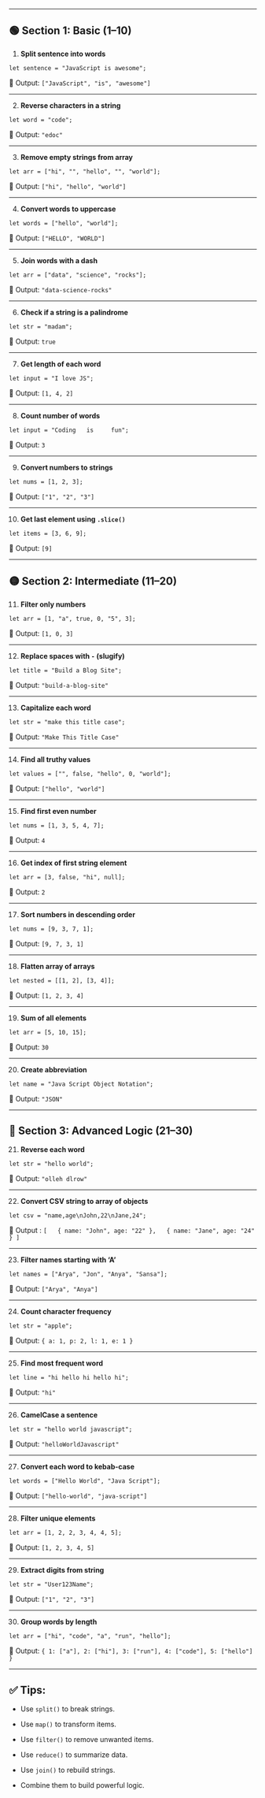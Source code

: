 
---


## 🟢 **Section 1: Basic (1–10)**

1. **Split sentence into words**

`let sentence = "JavaScript is awesome";`

🔹 Output: `["JavaScript", "is", "awesome"]`

---

2. **Reverse characters in a string**

`let word = "code";`

🔹 Output: `"edoc"`

---

3. **Remove empty strings from array**

`let arr = ["hi", "", "hello", "", "world"];`

🔹 Output: `["hi", "hello", "world"]`

---

4. **Convert words to uppercase**

`let words = ["hello", "world"];`

🔹 Output: `["HELLO", "WORLD"]`

---

5. **Join words with a dash**

`let arr = ["data", "science", "rocks"];`

🔹 Output: `"data-science-rocks"`

---

6. **Check if a string is a palindrome**

`let str = "madam";`

🔹 Output: `true`

---

7. **Get length of each word**

`let input = "I love JS";`

🔹 Output: `[1, 4, 2]`

---

8. **Count number of words**

`let input = "Coding   is     fun";`

🔹 Output: `3`

---

9. **Convert numbers to strings**

`let nums = [1, 2, 3];`

🔹 Output: `["1", "2", "3"]`

---

10. **Get last element using `.slice()`**

`let items = [3, 6, 9];`

🔹 Output: `[9]`

---

## 🟡 **Section 2: Intermediate (11–20)**

11. **Filter only numbers**

`let arr = [1, "a", true, 0, "5", 3];`

🔹 Output: `[1, 0, 3]`

---

12. **Replace spaces with `-` (slugify)**

`let title = "Build a Blog Site";`

🔹 Output: `"build-a-blog-site"`

---

13. **Capitalize each word**

`let str = "make this title case";`

🔹 Output: `"Make This Title Case"`

---

14. **Find all truthy values**

`let values = ["", false, "hello", 0, "world"];`

🔹 Output: `["hello", "world"]`

---

15. **Find first even number**

`let nums = [1, 3, 5, 4, 7];`

🔹 Output: `4`

---

16. **Get index of first string element**

`let arr = [3, false, "hi", null];`

🔹 Output: `2`

---

17. **Sort numbers in descending order**

`let nums = [9, 3, 7, 1];`

🔹 Output: `[9, 7, 3, 1]`

---

18. **Flatten array of arrays**

`let nested = [[1, 2], [3, 4]];`

🔹 Output: `[1, 2, 3, 4]`

---

19. **Sum of all elements**

`let arr = [5, 10, 15];`

🔹 Output: `30`

---

20. **Create abbreviation**

`let name = "Java Script Object Notation";`

🔹 Output: `"JSON"`

---

## 🔴 **Section 3: Advanced Logic (21–30)**

21. **Reverse each word**

`let str = "hello world";`

🔹 Output: `"olleh dlrow"`

---

22. **Convert CSV string to array of objects**

`let csv = "name,age\nJohn,22\nJane,24";`

🔹 Output :  `[   { name: "John", age: "22" },   { name: "Jane", age: "24" } ]`

---

23. **Filter names starting with ‘A’**

`let names = ["Arya", "Jon", "Anya", "Sansa"];`

🔹 Output: `["Arya", "Anya"]`

---

24. **Count character frequency**

`let str = "apple";`

🔹 Output: `{ a: 1, p: 2, l: 1, e: 1 }`

---

25. **Find most frequent word**

`let line = "hi hello hi hello hi";`

🔹 Output: `"hi"`

---

26. **CamelCase a sentence**

`let str = "hello world javascript";`

🔹 Output: `"helloWorldJavascript"`

---

27. **Convert each word to kebab-case**

`let words = ["Hello World", "Java Script"];`

🔹 Output: `["hello-world", "java-script"]`

---

28. **Filter unique elements**

`let arr = [1, 2, 2, 3, 4, 4, 5];`

🔹 Output: `[1, 2, 3, 4, 5]`

---

29. **Extract digits from string**

`let str = "User123Name";`

🔹 Output: `["1", "2", "3"]`

---

30. **Group words by length**

`let arr = ["hi", "code", "a", "run", "hello"];`

🔹 Output: `{ 1: ["a"], 2: ["hi"], 3: ["run"], 4: ["code"], 5: ["hello"] }`

---

## ✅ Tips:

- Use `split()` to break strings.
    
- Use `map()` to transform items.
    
- Use `filter()` to remove unwanted items.
    
- Use `reduce()` to summarize data.
    
- Use `join()` to rebuild strings.
    
- Combine them to build powerful logic.
